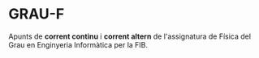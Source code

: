 # GRAU-F

Apunts de **corrent continu** i **corrent altern** de l'assignatura de Física del Grau en Enginyeria Informàtica per la FIB.
